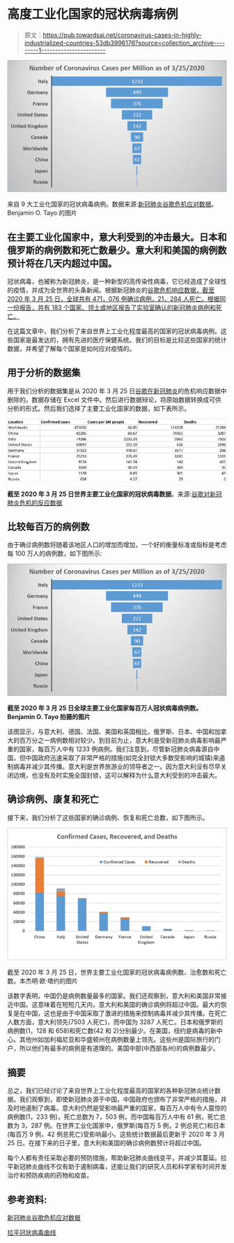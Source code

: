 # 高度工业化国家的冠状病毒病例

> 原文：<https://pub.towardsai.net/coronavirus-cases-in-highly-industrialized-countries-53db3996176?source=collection_archive---------1----------------------->

![](img/9b6123f052d220a6356d626d60fb55df.png)

来自 9 大工业化国家的冠状病毒病例。数据来源:[新冠肺炎谷歌危机应对数据](https://google.org/crisisresponse/covid19-map)。Benjamin O. Tayo 的图片

## 在主要工业化国家中，意大利受到的冲击最大。日本和俄罗斯的病例数和死亡数最少。意大利和美国的病例数预计将在几天内超过中国。

冠状病毒，也被称为新冠肺炎，是一种新型的高传染性病毒，它已经造成了全球性的疫情，并成为全世界的头条新闻。根据新冠肺炎的[谷歌危机响应数据，截至 2020 年 3 月 25 日，全球共有 471，076 例确诊病例，21，284 人死亡。根据同一份报告，共有 183 个国家、领土或地区报告了实验室确认的新冠肺炎病例和死亡。](https://google.org/crisisresponse/covid19-map)

在这篇文章中，我们分析了来自世界上工业化程度最高的国家的冠状病毒病例。这些国家是最发达的，拥有先进的医疗保健系统。我们的目标是比较这些国家的统计数据，并希望了解每个国家是如何应对疫情的。

## 用于分析的数据集

用于我们分析的数据集是从 2020 年 3 月 25 日[谷歌在新冠肺炎](https://google.org/crisisresponse/covid19-map)的危机响应数据中删除的。数据存储在 Excel 文件中。然后进行数据辩论，将原始数据转换成可供分析的形式。然后我们选择了主要工业化国家的数据，如下表所示。

![](img/ba5a7d167cd44c655a5020d1a5388473.png)

**截至 2020 年 3 月 25 日世界主要工业化国家的冠状病毒数据**。来源:[谷歌对新冠肺炎危机的反应数据](https://google.org/crisisresponse/covid19-map)

## 比较每百万的病例数

由于确诊病例数将随着该地区人口的增加而增加，一个好的衡量标准或指标是考虑每 100 万人的病例数，如下图所示:

![](img/d77a2a804dd9f84cc44cdc966ae978c8.png)

**截至 2020 年 3 月 25 日全球主要工业化国家每百万人冠状病毒病例数。Benjamin O. Tayo 拍摄的图片**

该图显示，与意大利、德国、法国、美国和英国相比，俄罗斯、日本、中国和加拿大的百万分之一病例数相对较少。到目前为止，意大利是受新冠肺炎病毒影响最严重的国家，每百万人中有 1233 例病例。我们注意到，尽管新冠肺炎病毒源自中国，但中国政府迅速采取了非常严格的措施(如完全封锁大多数受影响的城镇)来遏制病毒并减少其传播。意大利是世界旅游业的领导者之一。因为意大利没有尽早关闭边境，也没有及时实施全国封锁，这可以解释为什么意大利受到的冲击最大。

## 确诊病例、康复和死亡

接下来，我们分析了这些国家的确诊病例、恢复和死亡总数，如下图所示。

![](img/5a4fceb5cc0396a3483ecd848cea7842.png)

截至 2020 年 3 月 25 日，世界主要工业化国家的冠状病毒病例数、治愈数和死亡数。本杰明·欧·塔约的图片

该数字表明，中国仍是病例数量最多的国家。我们还观察到，意大利和美国非常接近中国。这意味着在短短几天内，意大利和美国的确诊病例将超过中国。最大的恢复是在中国，这也是由于中国采取了激进的措施来控制病毒并减少其传播。在死亡人数方面，意大利领先(7503 人死亡)，而中国为 3287 人死亡。日本和俄罗斯的病例数(1，128 和 658)和死亡数(42 和 2)分别最少。在美国，纽约是病毒的新中心。其他州如加利福尼亚和华盛顿州在病例数量上领先。这些州是国际旅行的门户，所以他们有最多的病例是有道理的。美国中部(中西部各州)的病例数最少。

## 摘要

总之，我们已经讨论了来自世界上工业化程度最高的国家的各种新冠肺炎统计数据。我们观察到，即使新冠肺炎源于中国，中国政府也颁布了非常严格的措施，并及时地遏制了病毒。意大利仍然是受影响最严重的国家，每百万人中有令人震惊的病例数(1，233 例)，死亡总数为 7，503 例，而中国每百万人中有 61 例，死亡总数为 3，287 例。在世界工业化国家中，俄罗斯(每百万 5 例，2 例总死亡)和日本(每百万 9 例，42 例总死亡)受影响最小。这些统计数据最后更新于 2020 年 3 月 25 日。在接下来的日子里，意大利和美国的确诊病例数预计将超过中国。

每个人都有责任采取必要的预防措施，帮助新冠肺炎曲线变平，并减少其蔓延。拉平新冠肺炎曲线不仅有助于遏制病毒，还能让我们的研究人员和科学家有时间开发治疗和预防疾病的药物和疫苗。

## 参考资料:

[新冠肺炎谷歌危机应对数据](https://google.org/crisisresponse/covid19-map)

[拉平冠状病毒曲线](https://medium.com/towards-artificial-intelligence/flattening-the-corona-virus-curve-1d34ba5661c4)